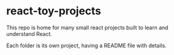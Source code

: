 # react-toy-projects

This repo is home for many small react projects built to learn and understand React.

Each folder is its own project, having a README file with details.